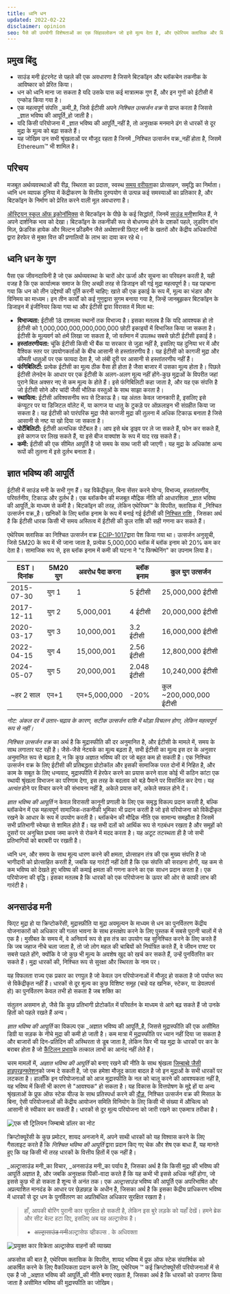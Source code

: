 ```yaml
---
title: ध्वनि धन
updated: 2022-02-22
disclaimer: opinion
seo: पैसे की उपयोगी विशेषताओं का एक सिंहावलोकन जो इसे मूल्य देता है, और एथेरियम क्लासिक और बिटकॉइन सहित कुछ ब्लॉकचेन, विकेंद्रीकरण और दीर्घायु सुनिश्चित करने के लिए जानबूझकर इन सुविधाओं को अपनी मौद्रिक नीति में कैसे लागू करते हैं।
---
```


## प्रमुख बिंदु

- साउंड मनी इंटरनेट से पहले की एक अवधारणा है जिसने बिटकॉइन और ब्लॉकचेन तकनीक के आविष्कार को प्रेरित किया।
- धन को ध्वनि माना जा सकता है यदि उसके पास कई मात्रात्मक गुण हैं, और इन गुणों को ईटीसी में एन्कोड किया गया है।
- एक महत्वपूर्ण संपत्ति _कमी_है, जिसे ईटीसी अपने _निश्चित उत्सर्जन वक्र_ से प्राप्त करता है जिससे _ज्ञात भविष्य की आपूर्ति_हो जाती है।
- यदि किसी परियोजना में _ज्ञात भविष्य की आपूर्ति_नहीं है, तो अनुरक्षक मनमाने ढंग से धारकों से दूर मुद्रा के मूल्य को बढ़ा सकते हैं।
- यह जोखिम उन सभी श्रृंखलाओं पर मौजूद रहता है जिनमें _निश्चित उत्सर्जन वक्र_नहीं होता है, जिसमें Ethereum™ भी शामिल है।

## परिचय

मजबूत अर्थव्यवस्थाओं की रीढ़, स्थिरता का प्रदाता, स्वस्थ [समय वरीयता](https://www.youtube.com/watch?v=k5XbLm3pEfI)का प्रोत्साहन, समृद्धि का निर्माता। ध्वनि धन व्यापक दुनिया में केंद्रीकरण के वित्तीय दुरुपयोग से उत्पन्न कई समस्याओं का प्रतिकार है, और बिटकॉइन के निर्माण को प्रेरित करने वाली मूल अवधारणा है।

[ऑस्ट्रियन स्कूल ऑफ इकोनॉमिक्स](https://mises.org/topics/bitcoin) से बिटकॉइन के पीछे के कई सिद्धांतों, जिनमें [साउंड मनी](https://mises.org/library/principle-sound-money)शामिल हैं, ने अपने दार्शनिक भाव को देखा। बिटकॉइन के तकनीकी रूप से बोधगम्य होने के दशकों पहले, लुडविग वॉन मिज़, फ्रेडरिक हायेक और मिल्टन फ्रीडमैन जैसे अर्थशास्त्री फ़िएट मनी के खतरों और केंद्रीय अधिकारियों द्वारा हेरफेर से मुक्त वित्त की प्रणालियों के लाभ का दावा कर रहे थे।

## ध्वनि धन के गुण

पैसा एक जीवनदायिनी है जो एक अर्थव्यवस्था के चारों ओर ऊर्जा और सूचना का परिवहन करती है, यही वजह है कि एक कार्यात्मक समाज के लिए अच्छी तरह से डिजाइन की गई मुद्रा महत्वपूर्ण है। यह पहचाना गया कि धन को तीन उद्देश्यों की पूर्ति करनी चाहिए: खाते की एक इकाई के रूप में, मूल्य का भंडार और विनिमय का माध्यम। इन तीन कार्यों को कई [गुण](https://cryptowhat.com/properties-of-sound-money/)द्वारा सुगम बनाया गया है, जिन्हें जानबूझकर बिटकॉइन के डिजाइन में इंजीनियर किया गया था और ईटीसी द्वारा विरासत में मिला था:

- **विभाज्यता:** ईटीसी 18 दशमलव स्थानों तक विभाज्य है। इसका मतलब है कि यदि आवश्यक हो तो ईटीसी को 1,000,000,000,000,000,000 छोटी इकाइयों में विभाजित किया जा सकता है। ईटीसी के मूल्यवर्ग को `वी`में लिखा जा सकता है, जो वर्तमान में उपलब्ध सबसे छोटी ईटीसी इकाई है।
- **हस्तांतरणीयता:** चूंकि ईटीसी किसी भी बैंक या सरकार से जुड़ा नहीं है, इसलिए यह दुनिया भर में और वैश्विक स्तर पर उपयोगकर्ताओं के बीच आसानी से हस्तांतरणीय है। यह ईटीसी को कागजी मुद्रा और कीमती धातुओं पर एक फायदा देता है, जो लंबी दूरी पर आसानी से हस्तांतरणीय नहीं हैं।
- **फंगिबिलिटी:** प्रत्येक ईटीसी का मूल्य ठीक वैसा ही होता है जैसा बाजार में उसका मूल्य होता है। पिछले ईटीसी लेनदेन के आधार पर एक ईटीसी के अलग-अलग मूल्य नहीं होंगे-कुछ मुद्राओं के विपरीत जहां पुराने बिल अक्सर नए से कम मूल्य के होते हैं। इसे फंगिबिलिटी कहा जाता है, और यह एक संपत्ति है जो ईटीसी सोने और चांदी जैसी भौतिक वस्तुओं के साथ साझा करता है।
- **स्थायित्व:** ईटीसी अविश्वसनीय रूप से टिकाऊ है। यह अंततः केवल जानकारी है, इसलिए इसे कंप्यूटर पर या डिजिटल वॉलेट में, या कागज या धातु के टुकड़े पर ऑफ़लाइन भी संग्रहीत किया जा सकता है। यह ईटीसी को पारंपरिक मुद्रा जैसे कागजी मुद्रा की तुलना में अधिक टिकाऊ बनाता है जिसे आसानी से नष्ट या खो दिया जा सकता है।
- **पोर्टेबिलिटी:** ईटीसी अत्यधिक पोर्टेबल है। आप इसे थंब ड्राइव पर ले जा सकते हैं, फोन कर सकते हैं, इसे कागज पर लिख सकते हैं, या इसे बीज वाक्यांश के रूप में याद रख सकते हैं।
- **कमी:** ईटीसी की एक सीमित आपूर्ति है जो समय के साथ जारी की जाएगी। यह मुद्रा के अधिकांश अन्य रूपों की तुलना में इसे दुर्लभ बनाता है।

## ज्ञात भविष्य की आपूर्ति

ईटीसी में साउंड मनी के सभी गुण हैं। यह विकेंद्रीकृत, बिना सेंसर करने योग्य, विभाज्य, हस्तांतरणीय, परिवर्तनीय, टिकाऊ और दुर्लभ है। एक ब्लॉकचैन की मजबूत मौद्रिक नीति की आधारशिला _ज्ञात भविष्य की आपूर्ति_के माध्यम से कमी है। बिटकॉइन की तरह, लेकिन एथेरियम™ के विपरीत, क्लासिक में _निश्चित उत्सर्जन वक्र_है। खनिकों के लिए ब्लॉक इनाम के रूप में बनाई गई ईटीसी की [निश्चित राशि](https://etcis.money/) , जिसका अर्थ है कि ईटीसी धारक किसी भी समय अस्तित्व में ईटीसी की कुल राशि की सही गणना कर सकते हैं।

एथेरियम क्लासिक का निश्चित उत्सर्जन वक्र [ECIP-1017](https://ecips.ethereumclassic.org/ECIPs/ecip-1017)द्वारा पेश किया गया था। उत्सर्जन अनुसूची, जिसे 5M20 के रूप में भी जाना जाता है, प्रत्येक 5,000,000 ब्लॉक में ब्लॉक इनाम को 20% कम कर देता है। सामाजिक रूप से, इस ब्लॉक इनाम में कमी की घटना ने "द फिफ्थेनिंग" का उपनाम लिया है।

| EST। दिनांक | 5M20 युग | अवरोध पैदा करना | ब्लॉक इनाम  | कुल युग उत्सर्जन       |
| ----------- | -------- | --------------- | ----------- | ---------------------- |
| 2015-07-30  | युग 1    | 1               | 5 ईटीसी     | 25,000,000 ईटीसी       |
| 2017-12-11  | युग 2    | 5,000,001       | 4 ईटीसी     | 20,000,000 ईटीसी       |
| 2020-03-17  | युग 3    | 10,000,001      | 3.2 ईटीसी   | 16,000,000 ईटीसी       |
| 2022-04-15  | युग 4    | 15,000,001      | 2.56 ईटीसी  | 12,800,000 ईटीसी       |
| 2024-05-07  | युग 5    | 20,000,001      | 2.048 ईटीसी | 10,240,000 ईटीसी       |
| ~हर 2 साल   | एन+1     | एन+5,000,000    | -20%        | कुल ~200,000,000 ईटीसी |

_नोट: अंकल दर में उतार-चढ़ाव के कारण, सटीक उत्सर्जन राशि में थोड़ा विचलन होगा, लेकिन महत्वपूर्ण रूप से नहीं।_

_निश्चित उत्सर्जन वक्र_ का अर्थ है कि मुद्रास्फीति की दर अनुमानित है, और ईटीसी के मामले में, समय के साथ लगातार घट रही है। जैसे-जैसे नेटवर्क का मूल्य बढ़ता है, सभी ईटीसी का मूल्य इस दर के अनुसार अनुमानित रूप से बढ़ता है, न कि कुछ अज्ञात भविष्य की दर जो बहुत कम हो सकती है। एक निश्चित उत्सर्जन वक्र के लिए ईटीसी की प्रतिबद्धता प्रोटोकॉल और इसकी सामाजिक परत दोनों में निहित है, और काम के सबूत के लिए धन्यवाद, मुद्रास्फीति में हेरफेर करने का प्रयास करने वाला कोई भी कठिन कांटा एक स्थायी श्रृंखला विभाजन का परिणाम देगा, इस तरह के बदलाव को बड़े पैमाने पर विसर्जित कर देगा। यह _अत्यंत_ होने पर विचार करने की संभावना नहीं है, अकेले प्रयास करें, अकेले सफल होने दें।

_ज्ञात भविष्य की आपूर्ति_ न केवल विरासती कानूनी प्रणाली के लिए एक समृद्ध विकल्प प्रदान करती है, बल्कि ब्लॉकचेन में एक महत्वपूर्ण सामाजिक-तकनीकी भूमिका भी प्रदान करती है जो इसे परियोजना को विकेंद्रीकृत रखने के आधार के रूप में उपयोग करती है। ब्लॉकचेन की मौद्रिक नीति एक सामान्य समझौता है जिसमें सभी प्रतिभागी स्वेच्छा से शामिल होते हैं। यह सभी दलों को आर्थिक रूप से गठबंधन रखता है और समूहों को दूसरों पर अनुचित प्रभाव जमा करने से रोकने में मदद करता है। यह अटूट तटस्थता ही है जो सभी प्रतिभागियों को बराबरी पर रखती है।

ध्वनि धन, और समय के साथ मूल्य धारण करने की क्षमता, प्रोत्साहन तंत्र की एक मुख्य संपत्ति है जो भागीदारी को प्रोत्साहित करती है, जबकि यह गारंटी नहीं देती है कि एक संपत्ति की सराहना होगी, यह कम से कम भविष्य को देखते हुए भविष्य की कमाई क्षमता की गणना करने का एक साधन प्रदान करता है। एक परियोजना की वृद्धि। इसका मतलब है कि धारकों को एक परियोजना के ऊपर की ओर से काफी लाभ की गारंटी है।

## अनसाउंड मनी

फिएट मुद्रा हो या क्रिप्टोकरेंसी, मुद्रास्फ़ीति या मुद्रा अवमूल्यन के माध्यम से धन का पुनर्वितरण केंद्रीय योजनाकारों को अधिकार की गलत भावना के साथ हस्तक्षेप करने के लिए पुस्तक में सबसे पुरानी चालों में से एक है। मुसीबत के समय में, वे अनिवार्य रूप से इस तंत्र का उपयोग यह सुनिश्चित करने के लिए करते हैं कि जब जहाज नीचे चला जाता है, तो जो लोग महल की चाबियों को नियंत्रित करते हैं, वे जीवन राफ्ट पर सबसे पहले होंगे, क्योंकि वे जो कुछ भी मूल्य के अवशेष खुद को खर्च कर सकते हैं, उन्हें पुनर्वितरित कर सकते हैं। मुद्रा धारकों की, निश्चित रूप से सुरक्षा और स्थिरता के नाम पर।

यह विफलता राज्य एक प्रकार का रगपुल है जो केवल उन परियोजनाओं में मौजूद हो सकता है जो पर्याप्त रूप से विकेंद्रीकृत नहीं हैं। धारकों से दूर मूल्य का कुछ विशिष्ट समूह (चाहे वह खनिक, स्टेकर, या डेवलपर्स हो) का पुनर्वितरण केवल तभी हो सकता है जब शक्ति</a> का

संतुलन असमान हो, जैसे कि कुछ प्रतिभागी प्रोटोकॉल में परिवर्तन के माध्यम से आगे बढ़ सकते हैं जो उनके हितों को पहले रखते हैं अन्य।</p> 

_ज्ञात भविष्य की आपूर्ति_ का विकल्प एक _अज्ञात भविष्य की आपूर्ति_है, जिससे मुद्रास्फीति की एक असीमित डिग्री या सड़क के नीचे मुद्रा की कमी हो जाती है। कम मात्रा में मुद्रास्फीति पर ध्यान नहीं दिया जा सकता है और बाजारों की दिन-प्रतिदिन की अस्थिरता से डूब जाता है, लेकिन फिर भी यह मुद्रा के धारकों पर कर के बराबर होता है जो [कैंटिलन प्रभाव](https://cointelegraph.com/explained/from-cash-to-crypto-the-cantillon-effect-vs-the-nakamoto-effect)के तत्काल लाभों का आनंद नहीं लेते हैं।

चरम मामलों में, _अज्ञात भविष्य की आपूर्ति_ को बनाए रखने की नीति के साथ श्रृंखला [जिम्बाब्वे जैसी हाइपरइन्फ्लेशन](https://en.wikipedia.org/wiki/Hyperinflation_in_Zimbabwe)को जन्म दे सकती है, जो एक हमेशा मौजूद काला बादल है जो इन मुद्राओं के सभी धारकों पर लटकता है। हालाँकि इन परियोजनाओं को आज मुद्रास्फीति के नल को चालू करने की आवश्यकता नहीं है, यह भविष्य में किसी भी कारण से "आवश्यक" हो सकता है। यह विकास के वित्तपोषण के मुद्दे हों या अन्य श्रृंखलाओं के प्रूफ ऑफ स्टेक यील्ड के साथ प्रतिस्पर्धा करने की [दौड़,](/why-classic/proof-of-work#the-apr-arms-race) निश्चित उत्सर्जन वक्र की मिसाल के बिना, ऐसी परियोजनाओं की केंद्रीय आयोजन समिति विनियोग के लिए किसी भी संख्या में औचित्य को आसानी से स्वीकार कर सकती है। धारकों से दूर मूल्य परियोजना को जारी रखने का एकमात्र तरीका है।

![एक सौ ट्रिलियन जिम्बाब्वे डॉलर का नोट](./zimbabwedollar.jpg)

क्रिप्टोक्यूरेंसी के कुछ प्रमोटर, शायद अनजाने में, अपने साथी धारकों को यह विश्वास करने के लिए गैसलाइट करते हैं कि _निश्चित भविष्य की आपूर्ति_ द्वारा प्रदान किए गए चेक और शेष एक बाधा हैं, यह मानते हुए कि यह किसी भी तरह धारकों के वित्तीय हितों में एक नहीं है।

_अल्ट्रासाउंड मनी_का विचार, _अनसाउंड मनी_का पर्याय है, जिसका अर्थ है कि किसी मुद्रा की भविष्य की आपूर्ति अज्ञात है, और जबकि अनुरक्षक पिंकी-वादा करते हैं कि यह कभी भी इससे अधिक नहीं होगा, जो इससे कुछ भी हो सकता है शून्य से अनंत तक। एक _अल्ट्रासाउंड_ भविष्य की आपूर्ति एक अपरिभाषित और अप्रत्याशित मानदंड के आधार पर छेड़छाड़ के अधीन है, जिसका अर्थ है कि इसका केंद्रीय प्राधिकरण भविष्य में धारकों से दूर धन के पुनर्वितरण का अप्रतिबंधित अधिकार सुरक्षित रखता है।



> हाँ, आपकी बोरिंग पुरानी कार सुरक्षित हो सकती है, लेकिन इस बुरे लड़के को यहाँ देखें। हमने ब्रेक और सीट बेल्ट हटा दिए, इसलिए अब यह अल्ट्रासेफ है।
> 
> - ~~अल्ट्रासाउंड मनी~~अल्ट्रासेफ व्हीकल्स . के अधिवक्ता

![प्रयुक्त कार विक्रेता अल्ट्रासेफ वाहनों की व्याख्या](./ultrasafe.jpg)

अफसोस की बात है, एथेरियम क्लासिक के विपरीत, शायद भविष्य में प्रूफ ऑफ स्टेक संपार्श्विक को आकर्षित करने के लिए वैकल्पिकता प्रदान करने के लिए, एथेरियम ™ कई क्रिप्टोक्यूरेंसी परियोजनाओं में से एक है जो _अज्ञात भविष्य की आपूर्ति_की नीति बनाए रखता है, जिसका अर्थ है कि धारकों को उजागर किया जाता है असीमित भविष्य की मुद्रास्फीति का जोखिम।
